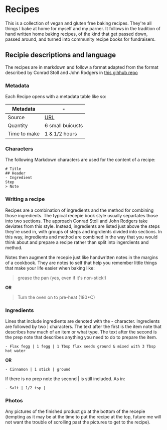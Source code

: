 # Recipes

This is a collection of vegan and gluten free baking recipes. They're all things I bake at home for myself and my parner. It follows in the tradition of hand written home baking recipes, of the kind that get passed down, passed around, and turned into community recipe books for fundraisers. 

## Recipie descriptions and language

The recipes are in markdown and follow a format adapted from the format described by Conrad Stoll and John Rodgers in [this gihhub repo](https://github.com/cnstoll/Grocery-Recipe-Format) 

### Metadata
Each Recipe opens with a metadata table like so: 

Metadata| -
---|---
Source | [URL]()
Quantity | 6 small buicusts
Time to make | 1 & 1/2 hours


### Characters
The following Markdown characters are used for the content of a recipe:

```
# Title
## Header
- Ingredient
Step
> Note
```

### Writing a recipe

Recipes are a combination of ingredients and the method for combining those ingredients. The typical recepie book style usually separtates those into two sections. 
The approach Conrad Stoll and John Rodgers take deviates from this style. Instead, ingredients are listed just above the steps they're used in, with groups of steps and ingrdients divided into sections. In this way, ingredients and method are combined in the way that you would think about and prepare a recipe rather than split into ingerdients and method. 

Notes then augment the recepie just like handwritten notes in the margins of a cookbook. They are notes to self that help you remember little things that make your life easier when baking like:

> grease the pan (yes, even if it's non-stick!)

**OR**

> Turn the oven on to pre-heat (180*C)

### Ingredients

Lines that include ingredients are denoted with the - character. Ingredients are followed by two | characters. The text after the first is the item note that describes how much of an item or what type. The text after the second is the prep note that describes anything you need to do to prepare the item.

```
- Flax fegg | 1 fegg | 1 Tbsp flax seeds ground & mixed with 3 Tbsp hot water 
```

**OR**

```
- Cinnamon | 1 stick | ground
```

If there is no prep note the second | is still included. As in:
```
- Salt | 1/2 tsp | 
```

### Photos

Any pictures of the finished product go at the bottom of the recepie (tempting as it may be at the time to put the recipe at the top, future me will not want the trouble of scrolling past the pictures to get to the recipe).
